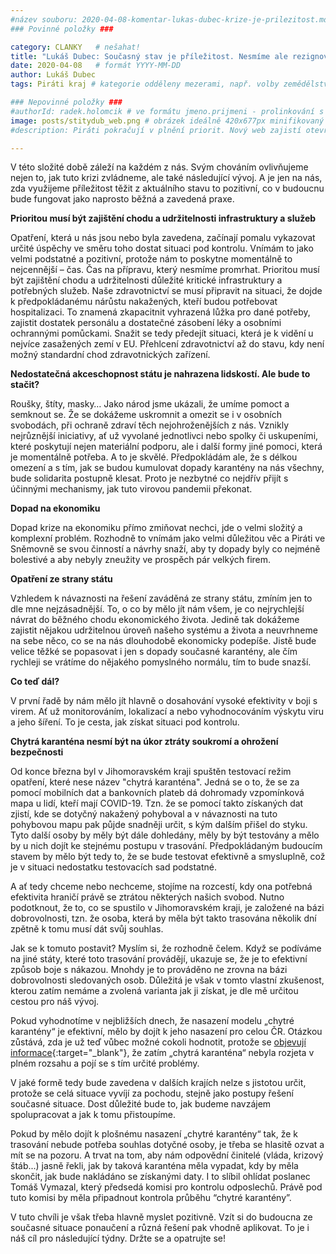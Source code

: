 ```yaml
---
#název souboru: 2020-04-08-komentar-lukas-dubec-krize-je-prilezitost.md
### Povinné položky ###

category: CLANKY   # nešahat!
title: "Lukáš Dubec: Současný stav je příležitost. Nesmíme ale rezignovat na ochranu soukromí"
date: 2020-04-08   # formát YYYY-MM-DD
author: Lukáš Dubec
tags: Piráti kraj # kategorie odděleny mezerami, např. volby zemědělství životní-prostředí piráti (viz https://jihomoravsky.pirati.cz/tags/)

### Nepovinné položky ###
#authorId: radek.holomcik # ve formátu jmeno.prijmeni - prolinkování s profilem přes uid
image: posts/stitydub_web.png # obrázek ideálně 420x677px minifikovaný přes https://tinypng.com/
#description: Piráti pokračují v plnění priorit. Nový web zajistí otevřenější komunikaci s občany, přehlednější sdílení informací a pomůže s digitalizací.

---
```


V této složité době záleží na každém z nás. Svým chováním ovlivňujeme nejen to, jak tuto krizi zvládneme, ale také následující vývoj. A je jen na nás, zda využijeme příležitost těžit z aktuálního stavu to pozitivní, co v budoucnu bude fungovat jako naprosto běžná a zavedená praxe.

**Prioritou musí být zajištění chodu a udržitelnosti infrastruktury a služeb**

Opatření, která u nás jsou nebo byla zavedena, začínají pomalu vykazovat určité úspěchy ve směru toho dostat situaci pod kontrolu. Vnímám to jako velmi podstatné a pozitivní, protože nám to poskytne momentálně to nejcennější – čas. Čas na přípravu, který nesmíme promrhat. Prioritou musí být zajištění chodu a udržitelnosti důležité kritické infrastruktury a potřebných služeb. Naše zdravotnictví se musí připravit na situaci, že dojde k předpokládanému nárůstu nakažených, kteří budou potřebovat hospitalizaci. To znamená zkapacitnit vyhrazená lůžka pro dané potřeby, zajistit dostatek personálu a dostatečné zásobení léky a osobními ochrannými pomůckami. Snažit se tedy předejít situaci, která je k vidění u nejvíce zasažených zemí v EU. Přehlcení zdravotnictví až do stavu, kdy není možný standardní chod zdravotnických zařízení.

**Nedostatečná akceschopnost státu je nahrazena lidskostí. Ale bude to stačit?**

Roušky, štíty, masky… Jako národ jsme ukázali, že umíme pomoct a semknout se. Že se dokážeme uskromnit a omezit se i v osobních svobodách, při ochraně zdraví těch nejohroženějších z nás. Vznikly nejrůznější iniciativy, ať už vyvolané jednotlivci nebo spolky či uskupeními, které poskytují nejen materiální podporu, ale i další formy jiné pomoci, která je momentálně potřeba. A to je skvělé. Předpokládám ale, že s délkou omezení a s tím, jak se budou kumulovat dopady karantény na nás všechny, bude solidarita postupně klesat. Proto je nezbytné co nejdřív přijít s účinnými mechanismy, jak tuto virovou pandemii překonat.

**Dopad na ekonomiku**

Dopad krize na ekonomiku přímo zmiňovat nechci, jde o velmi složitý a komplexní problém. Rozhodně to vnímám jako velmi důležitou věc a Piráti ve Sněmovně se svou činností a návrhy snaží, aby ty dopady byly co nejméně bolestivé a aby nebyly zneužity ve prospěch pár velkých firem. 

**Opatření ze strany státu**

Vzhledem k návaznosti na řešení zaváděná ze strany státu, zmíním jen to dle mne nejzásadnější. To, o co by mělo jít nám všem, je co nejrychlejší návrat do běžného chodu ekonomického života. Jedině tak dokážeme zajistit nějakou udržitelnou úroveň našeho systému a života a neuvrhneme na sebe něco, co se na nás dlouhodobě ekonomicky podepíše. Jistě bude velice těžké se popasovat i jen s dopady současné karantény, ale čím rychleji se vrátíme do nějakého pomyslného normálu, tím to bude snazší.

**Co teď dál?**

V první řadě by nám mělo jít hlavně o dosahování vysoké efektivity v boji s virem. Ať už monitorováním, lokalizací a nebo vyhodnocováním výskytu viru a jeho šíření. To je cesta, jak získat situaci pod kontrolu.

**Chytrá karanténa nesmí být na úkor ztráty soukromí a ohrožení bezpečnosti**

Od konce března byl v Jihomoravském kraji spuštěn testovací režim opatření, které nese název "chytrá karanténa". Jedná se o to, že se za pomocí mobilních dat a bankovních plateb dá dohromady vzpomínková mapa u lidí, kteří mají COVID-19. Tzn. že se pomocí takto získaných dat zjistí, kde se dotyčný nakažený pohyboval a v návaznosti na tuto pohybovou mapu pak půjde snadněji určit, s kým dalším přišel do styku. Tyto další osoby by měly být dále dohledány, měly by být testovány a mělo by u nich dojít ke stejnému postupu v trasování. Předpokládaným budoucím stavem by mělo být tedy to, že se bude testovat efektivně a smysluplně, což je v situaci nedostatku testovacích sad podstatné. 

A ať tedy chceme nebo nechceme, stojíme na rozcestí, kdy ona potřebná efektivita hraničí právě se ztrátou některých našich svobod. Nutno podotknout, že to, co se spustilo v Jihomoravském kraji, je založené na bázi dobrovolnosti, tzn. že osoba, která by měla být takto trasována několik dní zpětně k tomu musí dát svůj souhlas. 

Jak se k tomuto postavit? Myslím si, že rozhodně čelem. Když se podíváme na jiné státy, které toto trasování provádějí, ukazuje se, že je to efektivní způsob boje s nákazou. Mnohdy je to prováděno ne zrovna na bázi dobrovolnosti sledovaných osob. Důležitá je však v tomto vlastní zkušenost, kterou zatím nemáme a zvolená varianta jak ji získat, je dle mě určitou cestou pro náš vývoj. 

Pokud vyhodnotíme v nejbližších dnech, že nasazení modelu „chytré karantény“ je efektivní, mělo by dojít k jeho nasazení pro celou ČR. Otázkou zůstává, zda je už teď vůbec možné cokoli hodnotit, protože se [objevují informace](https://www.idnes.cz/brno/zpravy/chytra-karantena-testovani-problemy-jihomoravsky-kraj.A200408_101522_brno-zpravy_mos1?){:target="_blank"}, že zatím „chytrá karanténa“ nebyla rozjeta v plném rozsahu a pojí se s tím určité problémy.

V jaké formě tedy bude zavedena v dalších krajích nelze s jistotou určit, protože se celá situace vyvíjí za pochodu, stejně jako postupy řešení současné situace. Dost důležité bude to, jak budeme navzájem spolupracovat a jak k tomu přistoupíme. 

Pokud by mělo dojít k plošnému nasazení „chytré karantény“ tak, že k trasování nebude potřeba souhlas dotyčné osoby, je třeba se hlasitě ozvat a mít se na pozoru. A trvat na tom, aby nám odpovědní činitelé (vláda, krizový štáb...) jasně řekli, jak by taková karanténa měla vypadat, kdy by měla skončit, jak bude nakládáno se získanými daty. I to slíbil ohlídat poslanec Tomáš Vymazal, který předsedá komisi pro kontrolu odposlechů. Právě pod tuto komisi by měla připadnout kontrola průběhu “chytré karantény”.

V tuto chvíli je však třeba hlavně myslet pozitivně. Vzít si do budoucna ze současné situace ponaučení a různá řešení pak vhodně aplikovat. To je i náš cíl pro následující týdny. Držte se a opatrujte se!
